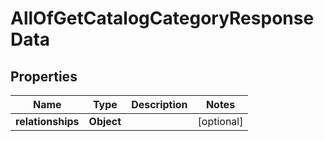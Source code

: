 # AllOfGetCatalogCategoryResponseData

## Properties
Name | Type | Description | Notes
------------ | ------------- | ------------- | -------------
**relationships** | **Object** |  |  [optional]
